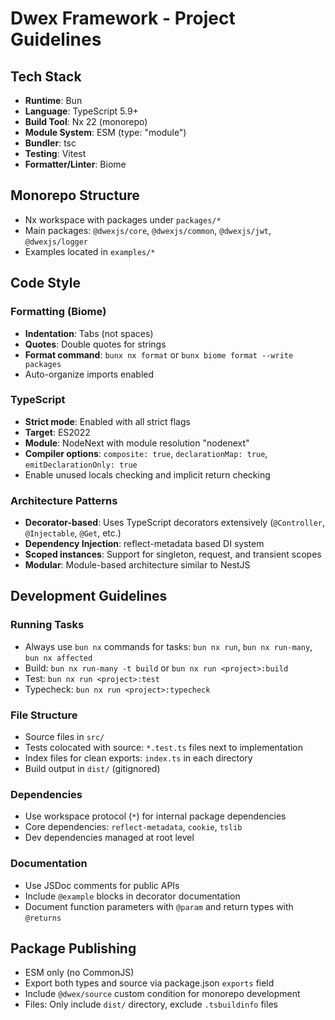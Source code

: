 # Dwex Framework - Project Guidelines

## Tech Stack

- **Runtime**: Bun
- **Language**: TypeScript 5.9+
- **Build Tool**: Nx 22 (monorepo)
- **Module System**: ESM (type: "module")
- **Bundler**: tsc
- **Testing**: Vitest
- **Formatter/Linter**: Biome

## Monorepo Structure

- Nx workspace with packages under `packages/*`
- Main packages: `@dwexjs/core`, `@dwexjs/common`, `@dwexjs/jwt`, `@dwexjs/logger`
- Examples located in `examples/*`

## Code Style

### Formatting (Biome)

- **Indentation**: Tabs (not spaces)
- **Quotes**: Double quotes for strings
- **Format command**: `bunx nx format` or `bunx biome format --write packages`
- Auto-organize imports enabled

### TypeScript

- **Strict mode**: Enabled with all strict flags
- **Target**: ES2022
- **Module**: NodeNext with module resolution "nodenext"
- **Compiler options**: `composite: true`, `declarationMap: true`, `emitDeclarationOnly: true`
- Enable unused locals checking and implicit return checking

### Architecture Patterns

- **Decorator-based**: Uses TypeScript decorators extensively (`@Controller`, `@Injectable`, `@Get`, etc.)
- **Dependency Injection**: reflect-metadata based DI system
- **Scoped instances**: Support for singleton, request, and transient scopes
- **Modular**: Module-based architecture similar to NestJS

## Development Guidelines

### Running Tasks

- Always use `bun nx` commands for tasks: `bun nx run`, `bun nx run-many`, `bun nx affected`
- Build: `bun nx run-many -t build` or `bun nx run <project>:build`
- Test: `bun nx run <project>:test`
- Typecheck: `bun nx run <project>:typecheck`

### File Structure

- Source files in `src/`
- Tests colocated with source: `*.test.ts` files next to implementation
- Index files for clean exports: `index.ts` in each directory
- Build output in `dist/` (gitignored)

### Dependencies

- Use workspace protocol (`*`) for internal package dependencies
- Core dependencies: `reflect-metadata`, `cookie`, `tslib`
- Dev dependencies managed at root level

### Documentation

- Use JSDoc comments for public APIs
- Include `@example` blocks in decorator documentation
- Document function parameters with `@param` and return types with `@returns`

## Package Publishing

- ESM only (no CommonJS)
- Export both types and source via package.json `exports` field
- Include `@dwex/source` custom condition for monorepo development
- Files: Only include `dist/` directory, exclude `.tsbuildinfo` files
